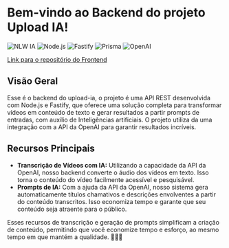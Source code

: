 # Bem-vindo ao Backend do projeto Upload IA!

![NLW IA](https://img.shields.io/badge/NLW%20IA-Rocketseat-8257e5)
![Node.js](https://img.shields.io/badge/Node.js-18.17.1-green)
![Fastify](https://img.shields.io/badge/Fastify-4.23.1-blue)
![Prisma](https://img.shields.io/badge/Prisma-5.3.0-lightgrey)
![OpenAI](https://img.shields.io/badge/OpenAI-4.6.0-red)

[Link para o repositório do Frontend](https://github.com/dho619/upload-ia-web)

## Visão Geral

Esse é o backend do upload-ia, o projeto é uma API REST desenvolvida com Node.js e Fastify, que oferece uma solução completa para transformar vídeos em conteúdo de texto e gerar resultados a partir prompts de entradas, com auxílio de Inteligências artificiais. O projeto utiliza da uma integração com a API da OpenAI para garantir resultados incríveis.

## Recursos Principais

- **Transcrição de Vídeos com IA:** Utilizando a capacidade da API da OpenAI, nosso backend converte o áudio dos vídeos em texto. Isso torna o conteúdo do vídeo facilmente acessível e pesquisável.
- **Prompts de IA:** Com a ajuda da API da OpenAI, nosso sistema gera automaticamente títulos chamativos e descrições envolventes a partir do conteúdo transcritos. Isso economiza tempo e garante que seu conteúdo seja atraente para o público.

Esses recursos de transcrição e geração de prompts simplificam a criação de conteúdo, permitindo que você economize tempo e esforço, ao mesmo tempo em que mantém a qualidade. 🚀🎥🤖
